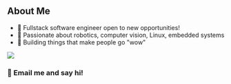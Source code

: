 ## About Me
- 🙂 Fullstack software engineer open to new opportunities!
- 🤖 Passionate about robotics, computer vision, Linux, embedded systems
- 🚀 Building things that make people go "wow"

<!--a href="https://github.com/anuraghazra/github-readme-stats">
  <img align="center" src="https://github-readme-stats.vercel.app/api?username=aristochaotic&show_icons=true&layout=compact&count_private=true&theme=synthwave&include_all_commits=true" />
</a-->
<a href="https://github.com/anuraghazra/github-readme-stats">
  <img align="center" src="https://github-readme-stats.vercel.app/api/wakatime?username=aristochaotic&show_icons=true&layout=compact&count_private=true&theme=synthwave&include_all_commits=true&langs_count=8" />
</a>

### 👋 Email me and say hi!
